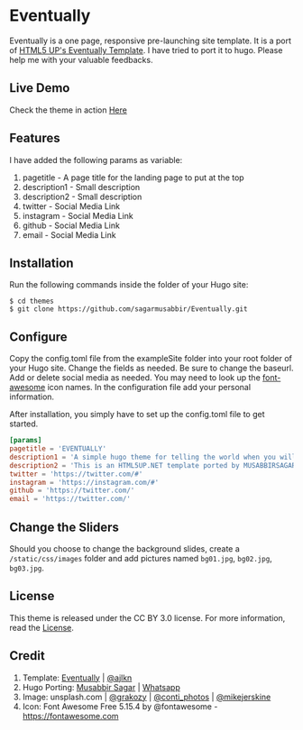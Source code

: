 # Eventually

Eventually is a one page, responsive pre-launching site template. It is a port of [HTML5 UP's Eventually Template](https://html5up.net/eventually). I have tried to port it to hugo. Please help me with your valuable feedbacks.


## Live Demo

Check the theme in action [Here](www.thirdbracket.co.uk)


## Features

I have added the following params as variable:

1. pagetitle - A page title for the landing page to put at the top
2. description1 - Small description
3. description2 - Small description
4. twitter - Social Media Link
5. instagram - Social Media Link
6. github - Social Media Link
7. email - Social Media Link

## Installation

Run the following commands inside the folder of your Hugo site:

	$ cd themes
	$ git clone https://github.com/sagarmusabbir/Eventually.git


## Configure

Copy the config.toml file from the exampleSite folder into your root folder of your Hugo site. Change the fields as needed. Be sure to change the baseurl. Add or delete social media as needed. You may need to look up the [font-awesome](http://fontawesome.io/) icon names. In the configuration file add your personal information. 

After installation, you simply have to set up the config.toml file to get started.
```toml
[params]
pagetitle = 'EVENTUALLY'
description1 = 'A simple hugo theme for telling the world when you will launch your next big thing.'
description2 = 'This is an HTML5UP.NET template ported by MUSABBIRSAGAR.COM'
twitter = 'https://twitter.com/#'
instagram = 'https://instagram.com/#'
github = 'https://twitter.com/'
email = 'https://twitter.com/'
```

## Change the Sliders

Should you choose to change the background slides, create a `/static/css/images` folder and add pictures named `bg01.jpg`, `bg02.jpg`, `bg03.jpg`.

## License

This theme is released under the CC BY 3.0 license. For more information, read the [License](https://github.com/sagarmusabbir/Eventually/blob/master/LICENSE.md).

## Credit

1. Template: [Eventually](https://html5up.net/eventually) | [@ajlkn](html5up.net/@ajlkn)
2. Hugo Porting:  [Musabbir Sagar](https://www.musabbirsagar.com/about) | [Whatsapp](https://wa.me/881765692886)
3. Image: unsplash.com | [@grakozy](https://unsplash.com/@grakozy) | [@conti_photos](https://unsplash.com/@conti_photos) | [@mikejerskine](https://unsplash.com/@mikejerskine)
4. Icon: Font Awesome Free 5.15.4 by @fontawesome - https://fontawesome.com
